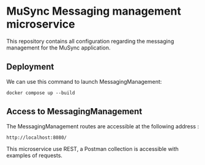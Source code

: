 # MuSync Messaging management microservice

This repository contains all configuration regarding the messaging management for the MuSync application.

## Deployment

We can use this command to launch MessagingManagement:

```
docker compose up --build
```

## Access to MessagingManagement

The MessagingManagement routes are accessible at the following address :

```
http://localhost:8080/
```

This microservice use REST, a Postman collection is accessible with examples of requests. 
